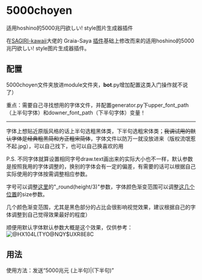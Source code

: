 # 5000choyen
适用hoshino的5000兆円欲しい! style图片生成器插件

在[SAGIRI-kawaii](https://github.com/SAGIRI-kawaii)大佬的 Graia-Saya [插件](https://github.com/SAGIRI-kawaii/saya_plugins_collection/tree/master/modules/5000zhao)基础上修改而来的适用hoshino的5000兆円欲しい! style图片生成器插件。

## 配置

5000choyen文件夹放进module文件夹，__bot__.py增加配置这类入门操作就不说了）

重点：需要自己寻找想用的字体文件，并配置generator.py下upper_font_path（上半句字体）和downer_font_path（下半句字体）变量！

--------

字体上想贴近原版风格的话上半句选粗黑体类，下半句选粗宋体类；~~我调试用的默认字体是经典粗黑简和方正粗宋简体~~，字体文件以防万一就没放进来（版权流氓惹不起.jpg），可以自己找下，也可以自己换喜欢的用

P.S. 不同字体就算设置相同字号draw.text画出来的实际大小也不一样，默认参数是按照我用的字体调整的，换别的字体会有一定的偏差，有需要的话可以根据自己实际使用的字体按需调整相应参数。

字号可以调整[这里](https://github.com/pcrbot/5000choyen/blob/b603868178d727f5c3d2dff716642326cba04af9/generator.py#L133)的"\_round(height/3)"参数，字体颜色渐变范围可以调整[这几个位置](https://github.com/pcrbot/5000choyen/blob/b603868178d727f5c3d2dff716642326cba04af9/generator.py#L83)的size参数。

几个颜色渐变范围，尤其是黑色部分的占比会很影响视觉效果，建议根据自己的字体调整到自己觉得效果最好的程度）

顺便用默认字体默认参数大概是这个效果，仅供参考：
![@HX104L(TYO@NQY$UXR8E8C](https://user-images.githubusercontent.com/55473115/129693767-67712df7-8dbf-465b-ab22-4b7029af5660.PNG)

## 用法

使用方法：发送“5000兆元 (上半句)|(下半句)”
